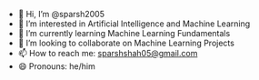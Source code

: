 - 👋 Hi, I’m @sparsh2005
- 👀 I’m interested in Artificial Intelligence and Machine Learning
- 🌱 I’m currently learning Machine Learning Fundamentals
- 💞️ I’m looking to collaborate on Machine Learning Projects
- 📫 How to reach me: sparshshah05@gmail.com
- 😄 Pronouns: he/him
<!---
sparsh2005/sparsh2005 is a ✨ special ✨ repository because its `README.md` (this file) appears on your GitHub profile.
You can click the Preview link to take a look at your changes.
--->
